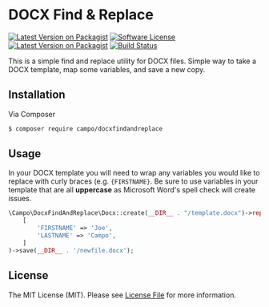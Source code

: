 # DOCX Find & Replace
[![Latest Version on Packagist][ico-version]][link-packagist]
[![Software License][ico-license]](LICENSE.md)
[![Latest Version on Packagist][packagist-downloads]][link-packagist]
[![Build Status](https://api.travis-ci.org/joecampo/docxfindandreplace.svg)](https://travis-ci.org/joecampo/docxfindandreplace)

This is a simple find and replace utility for DOCX files. Simple way to take a DOCX template, map some variables, and save a new copy.

## Installation

Via Composer

``` bash
$ composer require campo/docxfindandreplace
```

## Usage
In your DOCX template you will need to wrap any variables you would like to replace with curly braces (e.g. ``{FIRSTNAME}``. Be sure to use variables in your template that are all **uppercase** as Microsoft Word's spell check will create issues. 
``` php
\Campo\DocxFindAndReplace\Docx::create(__DIR__ . "/template.docx")->replace(
    [
        'FIRSTNAME' => 'Joe',
        'LASTNAME' => 'Campo',
    ]
)->save(__DIR__ . '/newfile.docx');
```
## License

The MIT License (MIT). Please see [License File](LICENSE.md) for more information.

[ico-version]: https://img.shields.io/packagist/v/campo/docxfindandreplace.svg?style=flat-square
[ico-license]: https://img.shields.io/badge/license-MIT-brightgreen.svg?style=flat-square
[link-packagist]: https://packagist.org/packages/campo/docxfindandreplace
[packagist-downloads]: https://img.shields.io/packagist/dt/campo/docxfindandreplace.svg
